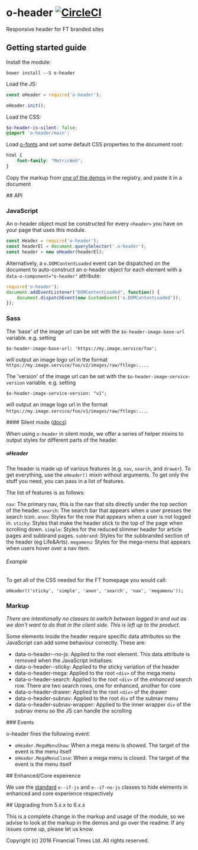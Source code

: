 # o-header [![CircleCI](https://circleci.com/gh/Financial-Times/o-header.png?style=shield&circle-token=41f2b7b7e669f2d4adb55ad97cf755d3ed4b93c3)](https://circleci.com/gh/Financial-Times/o-header)

Responsive header for FT branded sites

## Getting started guide

Install the module:

```
bower install --S o-header
```

Load the JS:

```js
const oHeader = require('o-header');

oHeader.init();
```

Load the CSS:

```scss
$o-header-is-silent: false;
@import 'o-header/main';
```

Load [o-fonts](https://github.com/Financial-Times/o-fonts) and set some default CSS properties to the document root:

```scss
html {
    font-family: "MetricWeb";
}
```

Copy the markup from [one of the demos](http://registry.origami.ft.com/components/o-header) in the registry, and paste it in a document

## API

### JavaScript

An o-header object must be constructed for every `<header>` you have on your page that uses this module.

```js
const Header = require('o-header');
const headerEl = document.querySelector('.o-header');
const header = new oHeader(headerEl);
```

Alternatively, a `o.DOMContentLoaded` event can be dispatched on the document to auto-construct an o-header object for each element with a `data-o-component="o-header"` attribute:

```js
require('o-header');
document.addEventListener("DOMContentLoaded", function() {
    document.dispatchEvent(new CustomEvent('o.DOMContentLoaded'));
});
```

### Sass

The 'base' of the image url can be set with the `$o-header-image-base-url` variable. e.g. setting

```
$o-header-image-base-url: 'https://my.image.service/foo';
```

will output an image logo url in the format `https://my.image.service/foo/v2/images/raw/ftlogo:....`

The 'version' of the image url can be set with the `$o-header-image-service-version` variable. e.g. setting

```
$o-header-image-service-version: "v1";
```

will output an image logo url in the format `https://my.image.service/foo/v1/images/raw/ftlogo:...`.

#### Silent mode ([docs](http://origami.ft.com/docs/syntax/scss/#silent-styles))

When using `o-header` in silent mode, we offer a series of helper mixins to output styles for different parts of the header.

##### oHeader

The header is made up of various features (e.g. `nav`, `search`, and `drawer`). To get everything, use the `oHeader()` mixin without arguments. To get only the stuff you need, you can pass in a list of features.

The list of features is as follows:

`nav`: The primary nav, this is the nav that sits directly under the top section of the header.
`search`: The search bar that appears when a user presses the search icon.
`anon`: Styles for the row that appears when a user is not logged in.
`sticky`: Styles that make the header stick to the top of the page when scrolling down.
`simple`: Styles for the reduced slimmer header for article pages and subbrand pages.
`subbrand`: Styles for the subbranded section of the header (eg Life&Arts).
`megamenu`: Styles for the mega-menu that appears when users hover over a nav item.

###### Example

To get all of the CSS needed for the FT homepage you would call:

```
oHeader(('sticky', 'simple', 'anon', 'search', 'nav', 'megamenu'));
```


### Markup

_There are intentionally no classes to switch between logged in and out as we don't want to do that in the client side. This is left up to the product._

Some elements inside the header require specific data attributes so the JavaScript can add some behaviour correctly. These are:

* data-o-header--no-js: Applied to the root element. This data attribute is removed when the JavaScript initialises
* data-o-header--sticky: Applied to the sticky variation of the header
* data-o-header-mega: Applied to the root `<div>` of the mega menu
* data-o-header-search: Applied to the root `<div>` of the _enhanced_ search row. There are two search rows, one for enhanced, another for core
* data-o-header-drawer: Applied to the root `<div>` of the drawer
* data-o-header-subnav: Applied to the root `div` of the subnav menu
* data-o-header-subnav-wrapper: Applied to the inner wrapper `div` of the subnav menu so the JS can handle the scrolling

### Events

o-header fires the following event:

* `oHeader.MegaMenuShow`: When a mega menu is showed. The target of the event is the menu itself
* `oHeader.MegaMenuClose`: When a mega menu is closed. The target of the event is the menu itself

## Enhanced/Core expeirence

We use the [standard](http://origami.ft.com/docs/developer-guide/using-modules/#styles-for-fallbacks-and-enhancements) `o--if-js` and `o--if-no-js` classes to hide elements in enhanced and core experience respectively

## Upgrading from 5.x.x to 6.x.x

This is a complete change in the markup and usage of the module, so we advise to look at the markup in the demos and go over the readme. If any issues come up, please let us know.

Copyright (c) 2016 Financial Times Ltd. All rights reserved.
